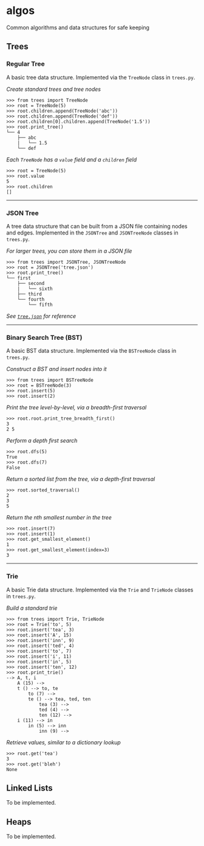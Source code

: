 # algos
Common algorithms and data structures for safe keeping

## Trees
### Regular Tree
A basic tree data structure. Implemented via the `TreeNode` class in `trees.py`.

*Create standard trees and tree nodes*
```
>>> from trees import TreeNode
>>> root = TreeNode(5)
>>> root.children.append(TreeNode('abc'))
>>> root.children.append(TreeNode('def'))
>>> root.children[0].children.append(TreeNode('1.5'))
>>> root.print_tree()
└── 4
    ├── abc
    |   └── 1.5
    └── def
```
*Each `TreeNode` has a `value` field and a `children` field*
```
>>> root = TreeNode(5)
>>> root.value
5
>>> root.children
[]
```
<hr>

### JSON Tree
A tree data structure that can be built from a JSON file containing nodes and edges. Implemented in the `JSONTree` and `JSONTreeNode` classes in `trees.py`.

*For larger trees, you can store them in a JSON file*
```
>>> from trees import JSONTree, JSONTreeNode
>>> root = JSONTree('tree.json')
>>> root.print_tree()
└── first
    ├── second
    |   └── sixth
    ├── third
    └── fourth
        └── fifth
```
*See [`tree.json`](https://github.com/wcarhart/algos/blob/master/tree.json) for reference*
<hr>

### Binary Search Tree (BST)
A basic BST data structure. Implemented via the `BSTreeNode` class in `trees.py`.

*Construct a BST and insert nodes into it*
```
>>> from trees import BSTreeNode
>>> root = BSTreeNode(3)
>>> root.insert(5)
>>> root.insert(2)
```

*Print the tree level-by-level, via a breadth-first traversal*
```
>>> root.root.print_tree_breadth_first()
3 
2 5 
```

*Perform a depth first search*
```
>>> root.dfs(5)
True
>>> root.dfs(7)
False
```

*Return a sorted list from the tree, via a depth-first traversal*
```
>>> root.sorted_traversal()
2
3
5
```

*Return the nth smallest number in the tree*
```
>>> root.insert(7)
>>> root.insert(1)
>>> root.get_smallest_element()
1
>>> root.get_smallest_element(index=3)
3
```
<hr>

### Trie
A basic Trie data structure. Implemented via the `Trie` and `TrieNode` classes in `trees.py`.

*Build a standard trie*
```
>>> from trees import Trie, TrieNode
>>> root = Trie('to', 5)
>>> root.insert('tea', 3)
>>> root.insert('A', 15)
>>> root.insert('inn', 9)
>>> root.insert('ted', 4)
>>> root.insert('to', 7)
>>> root.insert('i', 11)
>>> root.insert('in', 5)
>>> root.insert('ten', 12)
>>> root.print_trie()
--> A, t, i
    A (15) --> 
    t () --> to, te
        to (7) --> 
        te () --> tea, ted, ten
            tea (3) --> 
            ted (4) --> 
            ten (12) --> 
    i (11) --> in
        in (5) --> inn
            inn (9) --> 
```

*Retrieve values, similar to a dictionary lookup*
```
>>> root.get('tea')
3
>>> root.get('bleh')
None
```

## Linked Lists
To be implemented.

## Heaps
To be implemented.
